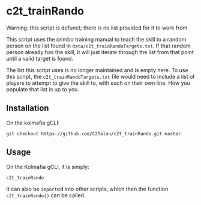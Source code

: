 # c2t_trainRando

Warning: this script is defunct; there is no list provided for it to work from.

This script uses the crimbo training manual to teach the skill to a random person on the list found in `data/c2t_trainRandoTargets.txt`. If that random person already has the skill, it will just iterate through the list from that point until a valid target is found.

The list this script uses is no longer maintained and is empty here. To use this script, the `c2t_trainRandoTargets.txt` file would need to include a list of players to attempt to give the skill to, with each on their own line. How you populate that list is up to you.

## Installation

On the kolmafia gCLI:

`git checkout https://github.com/C2Talon/c2t_trainRando.git master`

## Usage

On the Kolmafia gCLI, it is simply:

`c2t_trainRando`

It can also be `import`ed into other scripts, which then the function `c2t_trainRando()` can be called.

